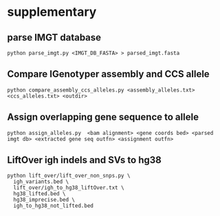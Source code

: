 # supplementary
## parse IMGT database
```
python parse_imgt.py <IMGT_DB_FASTA> > parsed_imgt.fasta
```

## Compare IGenotyper assembly and CCS allele
```
python compare_assembly_ccs_alleles.py <assembly_alleles.txt> <ccs_alleles.txt> <outdir>
```
  
## Assign overlapping gene sequence to allele
```
python assign_alleles.py  <bam alignment> <gene coords bed> <parsed imgt db> <extracted gene seq outfn> <assignment outfn>
```

## LiftOver igh indels and SVs to hg38
```
python lift_over/lift_over_non_snps.py \
  igh_variants.bed \
  lift_over/igh_to_hg38_liftOver.txt \
  hg38_lifted.bed \
  hg38_imprecise.bed \
  igh_to_hg38_not_lifted.bed
```
